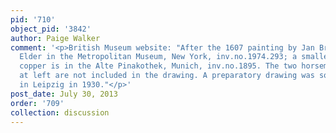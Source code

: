 ```yaml
---
pid: '710'
object_pid: '3842'
author: Paige Walker
comment: '<p>British Museum website: "After the 1607 painting by Jan Brueghel the
  Elder in the Metropolitan Museum, New York, inv.no.1974.293; a smaller version on
  copper is in the Alte Pinakothek, Munich, inv.no.1895. The two horsemen in the forest
  at left are not included in the drawing. A preparatory drawing was sold at auction
  in Leipzig in 1930."</p>'
post_date: July 30, 2013
order: '709'
collection: discussion
---
```

